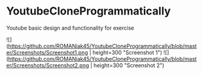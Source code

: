 # YoutubeCloneProgrammatically
Youtube basic design and functionality for exercise

![](https://github.com/ROMANiak45/YoutubeCloneProgrammatically/blob/master/Screenshots/Screenshot1.png | height=300 "Screenshot 1")
![](https://github.com/ROMANiak45/YoutubeCloneProgrammatically/blob/master/Screenshots/Screenshot2.png | height=300 "Screenshot 2")

